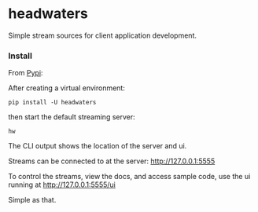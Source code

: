 # headwaters

Simple stream sources for client application development.

### Install

From [Pypi](https://pypi.org/project/headwaters/):

After creating a virtual environment:

```pip install -U headwaters```

then start the default streaming server:

```hw```

The CLI output shows the location of the server and ui.

Streams can be connected to at the server: http://127.0.0.1:5555

To control the streams, view the docs, and access sample code, use the ui running at http://127.0.0.1:5555/ui

Simple as that.